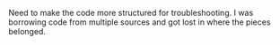 Need to make the code more structured for troubleshooting.
I was borrowing code from multiple sources and got lost in where the pieces belonged.

